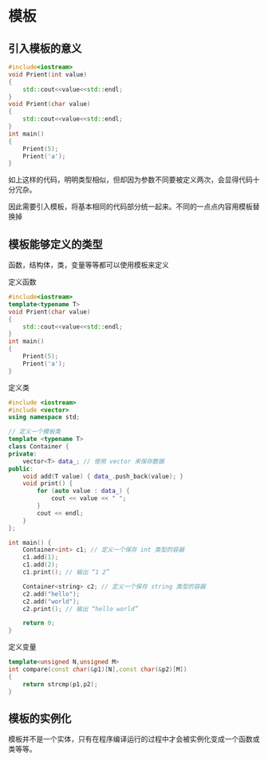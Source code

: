 # 模板

## 引入模板的意义

```cpp
#include<iostream>
void Prient(int value)
{
    std::cout<<value<<std::endl;
}
void Prient(char value)
{
    std::cout<<value<<std::endl;
}
int main()
{
    Prient(5);
    Prient('a');
}

```

如上这样的代码，明明类型相似，但却因为参数不同要被定义两次，会显得代码十分冗杂。

因此需要引入模板，将基本相同的代码部分统一起来。不同的一点点内容用模板替换掉

## 模板能够定义的类型

函数，结构体，类，变量等等都可以使用模板来定义

定义函数

```CPP
#include<iostream>
template<typename T>
void Prient(char value)
{
    std::cout<<value<<std::endl;
}
int main()
{
    Prient(5);
    Prient('a');
}

```

定义类

```cpp
#include <iostream>
#include <vector>
using namespace std;

// 定义一个模板类
template <typename T>
class Container {
private:
    vector<T> data_; // 使用 vector 来保存数据
public:
    void add(T value) { data_.push_back(value); }
    void print() {
        for (auto value : data_) {
            cout << value << " ";
        }
        cout << endl;
    }
};

int main() {
    Container<int> c1; // 定义一个保存 int 类型的容器
    c1.add(1);
    c1.add(2);
    c1.print(); // 输出 “1 2”

    Container<string> c2; // 定义一个保存 string 类型的容器
    c2.add("hello");
    c2.add("world");
    c2.print(); // 输出 “hello world”

    return 0;
}

```

定义变量

```cpp
template<unsigned N,unsigned M>
int compare(const char(&p1)[N],const char(&p2)[M])
{
	return strcmp(p1,p2);
}
```

## 模板的实例化

模板并不是一个实体，只有在程序编译运行的过程中才会被实例化变成一个函数或类等等。